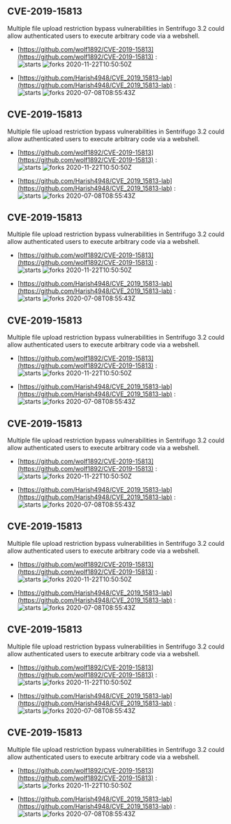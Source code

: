 ## CVE-2019-15813
 Multiple file upload restriction bypass vulnerabilities in Sentrifugo 3.2 could allow authenticated users to execute arbitrary code via a webshell.

- [https://github.com/wolf1892/CVE-2019-15813](https://github.com/wolf1892/CVE-2019-15813) :  
![starts](https://img.shields.io/github/stars/wolf1892/CVE-2019-15813.svg) 
![forks](https://img.shields.io/github/forks/wolf1892/CVE-2019-15813.svg) 
2020-11-22T10:50:50Z

- [https://github.com/Harish4948/CVE_2019_15813-lab](https://github.com/Harish4948/CVE_2019_15813-lab) :  
![starts](https://img.shields.io/github/stars/Harish4948/CVE_2019_15813-lab.svg) 
![forks](https://img.shields.io/github/forks/Harish4948/CVE_2019_15813-lab.svg) 
2020-07-08T08:55:43Z

## CVE-2019-15813
 Multiple file upload restriction bypass vulnerabilities in Sentrifugo 3.2 could allow authenticated users to execute arbitrary code via a webshell.

- [https://github.com/wolf1892/CVE-2019-15813](https://github.com/wolf1892/CVE-2019-15813) :  
![starts](https://img.shields.io/github/stars/wolf1892/CVE-2019-15813.svg) 
![forks](https://img.shields.io/github/forks/wolf1892/CVE-2019-15813.svg) 
2020-11-22T10:50:50Z

- [https://github.com/Harish4948/CVE_2019_15813-lab](https://github.com/Harish4948/CVE_2019_15813-lab) :  
![starts](https://img.shields.io/github/stars/Harish4948/CVE_2019_15813-lab.svg) 
![forks](https://img.shields.io/github/forks/Harish4948/CVE_2019_15813-lab.svg) 
2020-07-08T08:55:43Z

## CVE-2019-15813
 Multiple file upload restriction bypass vulnerabilities in Sentrifugo 3.2 could allow authenticated users to execute arbitrary code via a webshell.

- [https://github.com/wolf1892/CVE-2019-15813](https://github.com/wolf1892/CVE-2019-15813) :  
![starts](https://img.shields.io/github/stars/wolf1892/CVE-2019-15813.svg) 
![forks](https://img.shields.io/github/forks/wolf1892/CVE-2019-15813.svg) 
2020-11-22T10:50:50Z

- [https://github.com/Harish4948/CVE_2019_15813-lab](https://github.com/Harish4948/CVE_2019_15813-lab) :  
![starts](https://img.shields.io/github/stars/Harish4948/CVE_2019_15813-lab.svg) 
![forks](https://img.shields.io/github/forks/Harish4948/CVE_2019_15813-lab.svg) 
2020-07-08T08:55:43Z

## CVE-2019-15813
 Multiple file upload restriction bypass vulnerabilities in Sentrifugo 3.2 could allow authenticated users to execute arbitrary code via a webshell.

- [https://github.com/wolf1892/CVE-2019-15813](https://github.com/wolf1892/CVE-2019-15813) :  
![starts](https://img.shields.io/github/stars/wolf1892/CVE-2019-15813.svg) 
![forks](https://img.shields.io/github/forks/wolf1892/CVE-2019-15813.svg) 
2020-11-22T10:50:50Z

- [https://github.com/Harish4948/CVE_2019_15813-lab](https://github.com/Harish4948/CVE_2019_15813-lab) :  
![starts](https://img.shields.io/github/stars/Harish4948/CVE_2019_15813-lab.svg) 
![forks](https://img.shields.io/github/forks/Harish4948/CVE_2019_15813-lab.svg) 
2020-07-08T08:55:43Z

## CVE-2019-15813
 Multiple file upload restriction bypass vulnerabilities in Sentrifugo 3.2 could allow authenticated users to execute arbitrary code via a webshell.

- [https://github.com/wolf1892/CVE-2019-15813](https://github.com/wolf1892/CVE-2019-15813) :  
![starts](https://img.shields.io/github/stars/wolf1892/CVE-2019-15813.svg) 
![forks](https://img.shields.io/github/forks/wolf1892/CVE-2019-15813.svg) 
2020-11-22T10:50:50Z

- [https://github.com/Harish4948/CVE_2019_15813-lab](https://github.com/Harish4948/CVE_2019_15813-lab) :  
![starts](https://img.shields.io/github/stars/Harish4948/CVE_2019_15813-lab.svg) 
![forks](https://img.shields.io/github/forks/Harish4948/CVE_2019_15813-lab.svg) 
2020-07-08T08:55:43Z

## CVE-2019-15813
 Multiple file upload restriction bypass vulnerabilities in Sentrifugo 3.2 could allow authenticated users to execute arbitrary code via a webshell.

- [https://github.com/wolf1892/CVE-2019-15813](https://github.com/wolf1892/CVE-2019-15813) :  
![starts](https://img.shields.io/github/stars/wolf1892/CVE-2019-15813.svg) 
![forks](https://img.shields.io/github/forks/wolf1892/CVE-2019-15813.svg) 
2020-11-22T10:50:50Z

- [https://github.com/Harish4948/CVE_2019_15813-lab](https://github.com/Harish4948/CVE_2019_15813-lab) :  
![starts](https://img.shields.io/github/stars/Harish4948/CVE_2019_15813-lab.svg) 
![forks](https://img.shields.io/github/forks/Harish4948/CVE_2019_15813-lab.svg) 
2020-07-08T08:55:43Z

## CVE-2019-15813
 Multiple file upload restriction bypass vulnerabilities in Sentrifugo 3.2 could allow authenticated users to execute arbitrary code via a webshell.

- [https://github.com/wolf1892/CVE-2019-15813](https://github.com/wolf1892/CVE-2019-15813) :  
![starts](https://img.shields.io/github/stars/wolf1892/CVE-2019-15813.svg) 
![forks](https://img.shields.io/github/forks/wolf1892/CVE-2019-15813.svg) 
2020-11-22T10:50:50Z

- [https://github.com/Harish4948/CVE_2019_15813-lab](https://github.com/Harish4948/CVE_2019_15813-lab) :  
![starts](https://img.shields.io/github/stars/Harish4948/CVE_2019_15813-lab.svg) 
![forks](https://img.shields.io/github/forks/Harish4948/CVE_2019_15813-lab.svg) 
2020-07-08T08:55:43Z

## CVE-2019-15813
 Multiple file upload restriction bypass vulnerabilities in Sentrifugo 3.2 could allow authenticated users to execute arbitrary code via a webshell.

- [https://github.com/wolf1892/CVE-2019-15813](https://github.com/wolf1892/CVE-2019-15813) :  
![starts](https://img.shields.io/github/stars/wolf1892/CVE-2019-15813.svg) 
![forks](https://img.shields.io/github/forks/wolf1892/CVE-2019-15813.svg) 
2020-11-22T10:50:50Z

- [https://github.com/Harish4948/CVE_2019_15813-lab](https://github.com/Harish4948/CVE_2019_15813-lab) :  
![starts](https://img.shields.io/github/stars/Harish4948/CVE_2019_15813-lab.svg) 
![forks](https://img.shields.io/github/forks/Harish4948/CVE_2019_15813-lab.svg) 
2020-07-08T08:55:43Z

